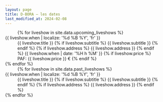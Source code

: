 ```yaml
---
layout: page
title: D-BORA — les dates
last_modified_at: 2024-02-08
---
```


<div class="row">
<div class="col-12 col-md-6 offset-md-3" markdown="1">

<div class="text-center" markdown="1">
<dd class="mb-5">
  {% for liveshow in site.data.upcoming_liveshows %}
    <dt class="fs-3 text-danger mt-3">
      {{ liveshow.when | localize: '%d %B %Y', 'fr' }}
    </dt>
    <dd class="border-bottom border-light-subtle pb-3">
      <span class="fs-4">{{ liveshow.title }}</span>
      {% if liveshow.subtitle %}
        <span class="d-block fst-italic">{{ liveshow.subtitle }}</span>
      {% endif %}
      {% if liveshow.address %}
        <span class="d-block text-secondary">{{ liveshow.address }}</span>
      {% endif %}
      <span class="d-block fw-bold text-info">{{ liveshow.when | date: '%H h %M' }}</span>
      {% if liveshow.price %}
        <span class="d-block text-success">PAF: {{ liveshow.price }} €</span>
      {% endif %}
    </dd>
  {% endfor %}
</dd>

<dd class="mt-5">
  {% for liveshow in site.data.past_liveshows %}
    <dt class="text-warning mt-3">{{ liveshow.when | localize: '%d %B %Y', 'fr' }}</dt>
    <dd>
      <span class="fs-4">{{ liveshow.title }}</span>
      {% if liveshow.subtitle %}
        <span class="d-block fst-italic">{{ liveshow.subtitle }}</span>
      {% endif %}
      {% if liveshow.address %}
        <span class="d-block text-secondary">{{ liveshow.address }}</span>
      {% endif %}
    </dd>
  {% endfor %}
</dd>

</div>
</div>
</div>
